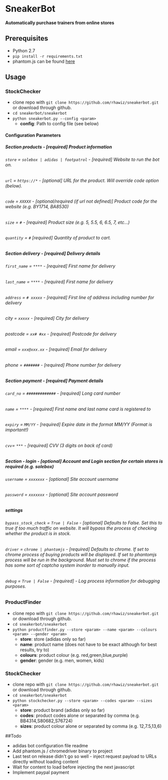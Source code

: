 
# SneakerBot #

**Automatically purchase trainers from online stores**

## Prerequisites
 * Python 2.7
 * ```pip install -r requirements.txt```
 * phantom.js can be found [here](http://phantomjs.org/)


## Usage
### StockChecker
 * clone repo with ```git clone https://github.com/rhawiz/sneakerbot.git``` or download through github.
 * ```cd sneakerbot/sneakerbot```
 * ```python sneakerbot.py --config <param>```
    * **config**: Path to config file (see below)

#### Configuration Parameters

##### Section **products** - [required] Product information
###### ```store``` = ```solebox | adidas | footpatrol``` - [required] Website to run the bot on. 
###### ```url``` = ```https://*``` - [optional] URL for the product. Will override code option (below).
###### ```code``` = ```XXXXX``` - [optional/required (if url not defined)] Product code for the website (e.g. BY1714, BA8530)
###### ```size``` = ```#``` - [required] Product size (e.g. 5, 5.5, 6, 6.5, 7, etc...)
###### ```quantity``` = ```#``` [required] Quantity of product to cart.

##### Section **delivery** - [required] Delivery details
###### ```first_name``` = ```****``` - [required] First name for delivery
###### ```last_name```  = ```****``` - [required] First name for delivery
###### ```address```  = ```# xxxxx``` - [required] First line of address including number for delivery
###### city  = ```xxxxx``` - [required] City for delivery
###### postcode  = ```xx# #xx``` - [required] Postcode for delivery
###### email = ```xxx@xxx.xx``` - [required] Email for delivery
###### phone  = ```#######``` - [required] Phone number for delivery

##### Section **payment** - [required] Payment details
###### ```card_no``` = ```#############``` - [required] Long card number
###### ```name``` = ```****``` - [required] First name and last name card is registered to
###### ```expiry``` = ```MM/YY``` - [required] Expire date in the format MM/YY (Format is important!)
###### ```cvv```= ```***``` - [required] CVV (3 digits on back of card)

##### Section - login - [optional] Account and Login section for certain stores is required (e.g. solebox)
###### ```username``` = ```xxxxxxx``` - [optional] Site account username
###### ```password``` = ```xxxxxxx``` - [optional] Site account password

##### settings
###### ```bypass_stock_check``` = ```True | False``` - [optional] Defaults to False. Set this to true if too much traffic on website. It will bypass the process of checking whether the product is in stock.
###### ```driver``` = ```chrome | phantomjs``` - [required] Defaults to chrome. If set to chrome process of buying products will be displayed. If set to phantomjs process will be run in the background. Must set to chrome if the process has some sort of captcha system inorder to manually input.
###### ```debug``` = ```True | False``` - [required] - Log process information for debugging purposes.




### ProductFinder
 * clone repo with ```git clone https://github.com/rhawiz/sneakerbot.git``` or download through github.
 * ```cd sneakerbot/sneakerbot```
 * ```python productfinder.py --store <param> --name <param> --colours <param> --gender <param>```
    * **store**: store (adidas only so far)
    * **name**: product name (does not have to be exact although for best results, try to)
    * **colours**: product colour (e.g. red,green,blue,purple)
    * **gender**: gender (e.g. men, women, kids)

### StockChecker
 * clone repo with ```git clone https://github.com/rhawiz/sneakerbot.git``` or download through github.
 * ```cd sneakerbot/sneakerbot```
 * ```python stockchecker.py --store <param> --codes <param> --sizes <param>```
    * **store**: product brand (adidas only so far)
    * **codes**: product codes alone or separated by comma (e.g. BB4314,S80682,S76724)
    * **sizes**: product colour alone or separated by comma (e.g. 12,7.5,13,6)

##Todo
 * adidas bot configuration file readme
 * Add phantom.js / chromedriver binary to project
 * Last test on release didn't go so well - inject request payload to URLs directly without loading content
 * Wait for content to load before injecting the next javascript 
 * Implement paypal payment
 
